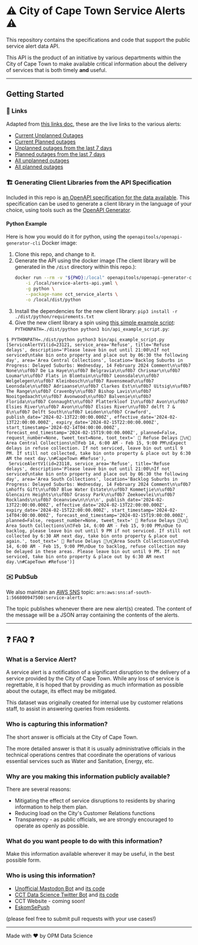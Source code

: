 # ⚠️ City of Cape Town Service Alerts ⚠️
This repository contains the specifications and code that support the public service alert data API. 

This API is the product of an initiative by various departments within the City of Cape Town to make available critical
information about the delivery of services that is both timely **and** useful.

---

## Getting Started

### 🔗 Links
Adapted from [this links doc](https://gist.github.com/Gordonei/947ff2ae93b8a7983594244053724161), these are the live 
links to the various alerts:
* [Current Unplanned Outages](https://service-alerts.cct-datascience.xyz/v1/coct-service_alerts-current-unplanned.json)
* [Current Planned outages](https://service-alerts.cct-datascience.xyz/v1/coct-service_alerts-current-planned.json)
* [Unplanned outages from the last 7 days](https://service-alerts.cct-datascience.xyz/v1/coct-service_alerts-7days-unplanned.json)
* [Planned outages from the last 7 days](https://service-alerts.cct-datascience.xyz/v1/coct-service_alerts-7days-planned.json)
* [All unplanned outages](https://service-alerts.cct-datascience.xyz/v1/coct-service_alerts-all-unplanned.json)
* [All planned outages](https://service-alerts.cct-datascience.xyz/v1/coct-service_alerts-all-planned.json)

### 🏗️ Generating Client Libraries from the API Specification

Included in this repo is [an OpenAPI specification for the data available](./service-alerts-api.yaml). This specification
can be used to generate a client library in the language of your choice, using tools such as the [OpenAPI Generator](https://github.com/OpenAPITools/openapi-generator).

#### Python Example

Here is how you would do it for python, using the `openapitools/openapi-generator-cli` Docker image:

1. Clone this repo, and change to it.
2. Generate the API using the docker image (The client library will be generated in the `/dist` directory within this repo.):
    ```bash
    docker run --rm -v "${PWD}:/local" openapitools/openapi-generator-cli generate \
        -i /local/service-alerts-api.yaml \
        -g python \
        --package-name cct_service_alerts \
        -o /local/dist/python
    ```
3. Install the dependencies for the new client library: `pip3 install -r ./dist/python/requirements.txt`
4. Give the new client library a spin using [this simple example script](./bin/api_example_script.py): `PYTHONPATH=./dist/python python3 bin/api_example_script.py`:
```
$ PYTHONPATH=./dist/python python3 bin/api_example_script.py
[ServiceAlertV1(id=23121, service_area='Refuse', title='Refuse delays', description='Please leave bin out until 21:00\nIf not serviced\ntake bin onto property and place out by 06:30 the following day', area='Area Central Collections', location='Backlog Suburbs in Progress: Delayed Suburbs: Wednesday, 14 February 2024 Comment\n\uf0b7 None\n\uf0b7 De La Haye\n\uf0b7 Belgravia\n\uf0b7 Chrismar\n\uf0b7 Loumar\n\uf0b7 Flats in Blomtuin\n\uf0b7 Leonsdale\n\uf0b7 Welgelegen\n\uf0b7 Kleinbosch\n\uf0b7 Ravensmead\n\uf0b7 Leonsdale\n\uf0b7 Adriaanse\n\uf0b7 Clarkes Est\n\uf0b7 Uitsig\n\uf0b7 The Range\n\uf0b7 Cravenby\n\uf0b7 Bishop Lavis\n\uf0b7 Nooitgedaacht\n\uf0b7 Avonwood\n\uf0b7 Balvenie\n\uf0b7 Florida\n\uf0b7 Connaught\n\uf0b7 Platterkloof 1\n\uf0b7 Avon\n\uf0b7 Elsies River\n\uf0b7 Avon\n\uf0b7 Elsies River\n\uf0b7 delft 7 & 8\n\uf0b7 Delft South\n\uf0b7 Leiden\n\uf0b7 Crawford', publish_date='2024-02-13T22:00:00.000Z', effective_date='2024-02-13T22:00:00.000Z', expiry_date='2024-02-15T22:00:00.000Z', start_timestamp='2024-02-14T04:00:00.000Z', forecast_end_timestamp='2024-02-15T19:00:00.000Z', planned=False, request_number=None, tweet_text=None, toot_text=' 🚮 Refuse Delays 🚮\n📍Area Central Collections\n⏰Feb 14, 6:00 AM - Feb 15, 9:00 PM\nExpect delays in refuse collection. If not serviced, leave bin out until 9 PM. If still not collected, take bin onto property & place out by 6:30 AM the next day.\n#CapeTown #Refuse'),
 ServiceAlertV1(id=23118, service_area='Refuse', title='Refuse delays', description='Please leave bin out until 21:00\nIf not serviced\ntake bin onto property and place out by 06:30 the following day', area='Area South Collections', location='Backlog Suburbs in Progress: Delayed Suburbs: Wednesday, 14 February 2024 Comment\n\uf0b7 Lmhoffs Gift\n\uf0b7 Blue Water Estate\n\uf0b7 Kommetjie\n\uf0b7 Glencairn Heights\n\uf0b7 Grassy Park\n\uf0b7 Zeekoevlei\n\uf0b7 Rocklands\n\uf0b7 Oceanview\n\n\n\n', publish_date='2024-02-13T22:00:00.000Z', effective_date='2024-02-13T22:00:00.000Z', expiry_date='2024-02-15T22:00:00.000Z', start_timestamp='2024-02-14T04:00:00.000Z', forecast_end_timestamp='2024-02-15T19:00:00.000Z', planned=False, request_number=None, tweet_text=' 🚮 Refuse Delays 🚮\n📍Area South Collections\n⏰Feb 14, 6:00 AM - Feb 15, 9:00 PM\nDue to backlog, please leave bin out until 9 PM if not serviced. If still not collected by 6:30 AM next day, take bin onto property & place out again.', toot_text=' 🚮 Refuse Delays 🚮\n📍Area South Collections\n⏰Feb 14, 6:00 AM - Feb 15, 9:00 PM\nDue to backlog, refuse collection may be delayed in these areas. Please leave bin out until 9 PM. If not serviced, take bin onto property & place out by 6:30 AM next day.\n#CapeTown #Refuse')]
```

### ✉️ PubSub
We also maintain an [AWS SNS](https://aws.amazon.com/sns/) topic: `arn:aws:sns:af-south-1:566800947500:service-alerts`

The topic publishes whenever there are new alert(s) created. The content of the message will be a JSON array containing 
the contents of the alerts.

---

## ❓ FAQ ❓
### What is a Service Alert?
A service alert is a notification of a significant disruption to the delivery of a service provided by the City of Cape
Town. While any loss of service is regrettable, it is hoped that by providing as much information as possible about the
outage, its effect may be mitigated.

This dataset was originally created for internal use by customer relations staff, to assist in answering queries from
residents.

### Who is capturing this information?
The short answer is officials at the City of Cape Town. 

The more detailed answer is that it is usually administrative officials in the technical operations centres that 
coordinate the operations of various essential services such as Water and Sanitation, Energy, etc.

### Why are you making this information publicly available?
There are several reasons:
* Mitigating the effect of service disruptions to residents by sharing information to help them plan.
* Reducing load on the City's Customer Relations functions
* Transparency - as public officials, we are strongly encouraged to operate as openly as possible.

### What do you want people to do with this information?
Make this information available wherever it may be useful, in the best possible form.

### Who is using this information?
* [Unofficial Mastodon Bot](https://botsin.space/@coct_service_alerts) and [its code](https://github.com/cityofcapetown/mastodon-bots)
* [CCT Data Science Twitter Bot](https://twitter.com/DataOpm) and [its code](https://github.com/cityofcapetown/twitter-bots)
* CCT Website - coming soon!
* [EskomSePush](https://esp.info)

(please feel free to submit pull requests with your use cases!)

---

Made with ❤️ by OPM Data Science
